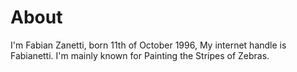 # About

I'm Fabian Zanetti, born 11th of October 1996, My internet handle is Fabianetti. I'm mainly known for Painting the Stripes of Zebras.

